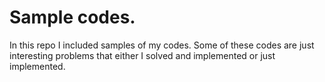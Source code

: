 # Sample codes. 
In this repo I included samples of my codes. Some of these codes are just interesting problems that either I solved and implemented or just implemented. 
